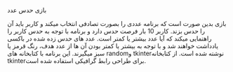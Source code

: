 بازی حدس عدد

بازی بدین صورت است که برنامه عددی را بصورت تصادفی انتخاب میکند و کاربر باید آن را حدس بزند. کاربر 10 بار فرصت حدس دارد و برنامه با توجه به حدس کاربر را راهتمایی میکند که آیا عدد بیشتر یا کمتر است. عدد های حدس زده شده در باکسی یادداشت خواهند شد و با توجه به بیشتر یا کمتر بودن آن ها از عدد هدف، رنگ قرمز یا سبز میگیرند. این برنامه با کتابخانه های randomو tkinterنوشته شده است. از کتابخانه tkinterبرای طراحی رابط گرافیکی استفاده شده است.
